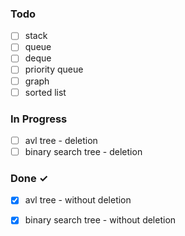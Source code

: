 ### Todo

- [ ] stack
- [ ] queue
- [ ] deque
- [ ] priority queue
- [ ] graph
- [ ] sorted list

### In Progress

- [ ] avl tree - deletion
- [ ] binary search tree - deletion

### Done ✓

- [x] avl tree - without deletion
- [x] binary search tree - without deletion

